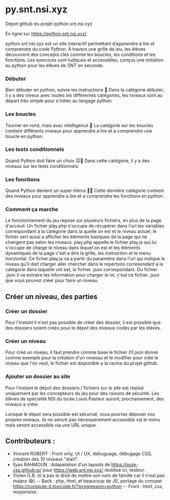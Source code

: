 # py.snt.nsi.xyz

Dépot github du projet python.snt.nsi.xyz

En ligne sur https://python.snt.nsi.xyz/


python.snt.nsi.xyz est un site interactif permettant d’apprendre à lire et comprendre du code Python. À travers une grille de jeu, les élèves découvrent des concepts clés comme les boucles, les conditions et les fonctions. Les exercices sont ludiques et accessibles, conçus une initiation au python pour les élèves de SNT en seconde.


### Débuter
Bien débuter en python, suivre les instructions 🚀
Dans la catégorie débuter, il y a des niveux avec toutes les différentes catégories, les niveaux sont au départ très simple pour s'initier au langage python.

### Les boucles
Tourner en rond, mais avec intelligence 🔄
La catégorie sur les boucles contient différents niveaux pour apprendre a lire et a comprendre une boucle en python.

### Les tests conditionnels
Quand Python doit faire un choix 🐭🧀
Dans cette catégorie, il y a des niveaux sur les tests conditionnels.

### Les fonctions
Quand Python devient un super-héros 🦸‍♂️
Cette dernière catégorie contient des niveaux pour apprendre a lire et a comprendre les fonctions en python.

### Comment ça marche

Le fonctionnement du jeu repose sur plusieurs fichiers, en plus de la page d'acceuil.
Un fichier play.php s'occupe de récupérer dans l'url les variables correspondant à la catégorie dans la quelle on est et le niveau actuel, le fichier sert aussi a afficher les éléments basiques de la page qui ne changent pas selon les niveaux. play.php appelle le fichier play.js qui lui s'occupe de chargé le niveau dans lequel on est et les éléments dynamiques de la page c'est a dire la grille, les instruction et le menu horizontal. Ce ficher play.js va a partir du paramètre dans l'url qui indique le niveau qu'il doit charger aller chercher dans le repertoire corresondant a la catégorie dans laquelle ont est, le fichier .json correspondant. Du fichier .json il va extraire les information pour charger le lvl, c'est ce fichier .json que vous pouvez créer pour faire un niveau.

## Créer un niveau, des parties


### Créer un dossier
Pour l'instant il n'est pas possible de créer des dossier, il est possible que des dossiers soient créés pour le dépot des niveaux codés par les élèves.

### Créer un niveau
Pour créé un niveau, il faut prendre comme base le fichier 01.json donné comme exemple pour la création d'un niveeau et le modifier pour créé le niveau que l'on veut, le fichier est disponible a la racine du projet github.

### Ajouter un dossier au site

Pour l'instant le dépot des dossiers / fichiers sur le site est réalisé uniquement par les concepteurs du jeu pour des raisons de sécurité.
Les élèves de spécialité NSI du lycée Louis Pasteur auront, prochainement, des niveaux à créer. 

Lorsque le dépot sera possible est sécurisé, vous pourrez déposer vos propres niveaux, ils ne seront pas nécessairement accessible via le menu mais seront accessible via une URL unique.




## Contributeurs :
- Vincent ROBERT : Front only, UI / UX, debuguage, débugage CSS, création des 10 niveaux "start". 
- Ilyas RAHMOUN : Adapatation d'un layouts de https://pure-css.github.io/ pour https://web.snt.nsi.xyz/ réutilisé ici, testeur.
- Vivien G.R. (n'a pas le droit de mettre son nom de famille car il n'est pas majeur 😅)
-- Back : php, html, et beaucoup de JS, portage du concpet https://compute-it.toxicode.fr/?progression=python
-- Front : html, css, responsive, 
